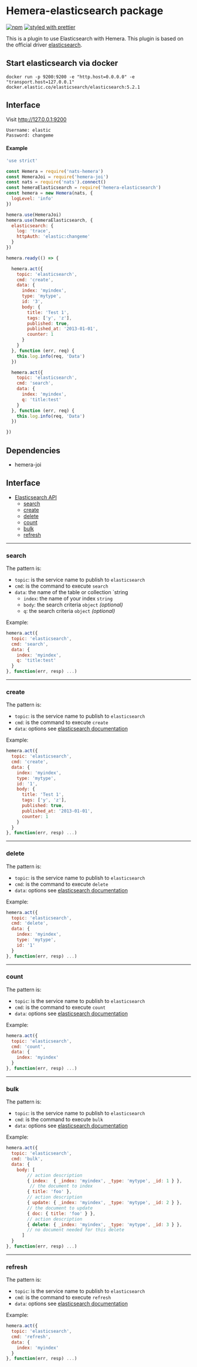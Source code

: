 # Hemera-elasticsearch package

[![npm](https://img.shields.io/npm/v/hemera-elasticsearch.svg?maxAge=3600)](https://www.npmjs.com/package/hemera-elasticsearch)
[![styled with prettier](https://img.shields.io/badge/styled_with-prettier-ff69b4.svg)](#badge)

This is a plugin to use Elasticsearch with Hemera.
This plugin is based on the official driver [elasticsearch](https://github.com/elastic/elasticsearch-js).

## Start elasticsearch via docker

```
docker run -p 9200:9200 -e "http.host=0.0.0.0" -e "transport.host=127.0.0.1" docker.elastic.co/elasticsearch/elasticsearch:5.2.1
```

## Interface
Visit http://127.0.0.1:9200
```
Username: elastic
Password: changeme
```

#### Example

```js
'use strict'

const Hemera = require('nats-hemera')
const HemeraJoi = require('hemera-joi')
const nats = require('nats').connect()
const hemeraElasticsearch = require('hemera-elasticsearch')
const hemera = new Hemera(nats, {
  logLevel: 'info'
})

hemera.use(HemeraJoi)
hemera.use(hemeraElasticsearch, {
  elasticsearch: {
    log: 'trace',
    httpAuth: 'elastic:changeme'
  }
})

hemera.ready(() => {

  hemera.act({
    topic: 'elasticsearch',
    cmd: 'create',
    data: {
      index: 'myindex',
      type: 'mytype',
      id: '3',
      body: {
        title: 'Test 1',
        tags: ['y', 'z'],
        published: true,
        published_at: '2013-01-01',
        counter: 1
      }
    }
  }, function (err, req) {
    this.log.info(req, 'Data')
  })

  hemera.act({
    topic: 'elasticsearch',
    cmd: 'search',
    data: {
      index: 'myindex',
      q: 'title:test'
    }
  }, function (err, req) {
    this.log.info(req, 'Data')
  })

})
```

## Dependencies
- hemera-joi

## Interface

* [Elasticsearch API](#elasticsearch-api)
  * [search](#search)
  * [create](#create)
  * [delete](#delete)
  * [count](#count)
  * [bulk](#bulk)
  * [refresh](#refresh)
  
 
-------------------------------------------------------
### search

The pattern is:

* `topic`: is the service name to publish to `elasticsearch`
* `cmd`: is the command to execute `search`
* `data`: the name of the table or collection `string
  * `index`: the name of your index `string`
  * `body`: the search criteria `object` *(optional)*
  * `q`: the search criteria `object` *(optional)*

Example:
```js
hemera.act({
  topic: 'elasticsearch',
  cmd: 'search',
  data: {
    index: 'myindex',
    q: 'title:test'
  }
}, function(err, resp) ...)
```

-------------------------------------------------------
### create

The pattern is:

* `topic`: is the service name to publish to `elasticsearch`
* `cmd`: is the command to execute `create`
* `data`: options see [elasticsearch documentation](https://www.elastic.co/guide/en/elasticsearch/client/javascript-api/current/api-reference.html#api-create)

Example:
```js
hemera.act({
  topic: 'elasticsearch',
  cmd: 'create',
  data: {
    index: 'myindex',
    type: 'mytype',
    id: '1',
    body: {
      title: 'Test 1',
      tags: ['y', 'z'],
      published: true,
      published_at: '2013-01-01',
      counter: 1
    }
  }
}, function(err, resp) ...)
```

-------------------------------------------------------
### delete

The pattern is:

* `topic`: is the service name to publish to `elasticsearch`
* `cmd`: is the command to execute `delete`
* `data`: options see [elasticsearch documentation](https://www.elastic.co/guide/en/elasticsearch/client/javascript-api/current/api-reference.html#api-delete)

Example:
```js
hemera.act({
  topic: 'elasticsearch',
  cmd: 'delete',
  data: {
    index: 'myindex',
    type: 'mytype',
    id: '1'
  }
}, function(err, resp) ...)
```

-------------------------------------------------------
### count

The pattern is:

* `topic`: is the service name to publish to `elasticsearch`
* `cmd`: is the command to execute `count`
* `data`: options see [elasticsearch documentation](https://www.elastic.co/guide/en/elasticsearch/client/javascript-api/current/api-reference.html#api-count)

Example:
```js
hemera.act({
  topic: 'elasticsearch',
  cmd: 'count',
  data: {
    index: 'myindex'
  }
}, function(err, resp) ...)
```

-------------------------------------------------------
### bulk

The pattern is:

* `topic`: is the service name to publish to `elasticsearch`
* `cmd`: is the command to execute `bulk`
* `data`: options see [elasticsearch documentation](https://www.elastic.co/guide/en/elasticsearch/client/javascript-api/current/api-reference.html#api-bulk)

Example:
```js
hemera.act({
  topic: 'elasticsearch',
  cmd: 'bulk',
  data: {
    body: [
        // action description
        { index:  { _index: 'myindex', _type: 'mytype', _id: 1 } },
         // the document to index
        { title: 'foo' },
        // action description
        { update: { _index: 'myindex', _type: 'mytype', _id: 2 } },
        // the document to update
        { doc: { title: 'foo' } },
        // action description
        { delete: { _index: 'myindex', _type: 'mytype', _id: 3 } },
        // no document needed for this delete
      ]
  }
}, function(err, resp) ...)
```

-------------------------------------------------------
### refresh

The pattern is:

* `topic`: is the service name to publish to `elasticsearch`
* `cmd`: is the command to execute `refresh`
* `data`: options see [elasticsearch documentation](https://www.elastic.co/guide/en/elasticsearch/client/javascript-api/current/api-reference.html#api-indices-refresh)

Example:
```js
hemera.act({
  topic: 'elasticsearch',
  cmd: 'refresh',
  data: {
    index: 'myindex'
  }
}, function(err, resp) ...)
```
